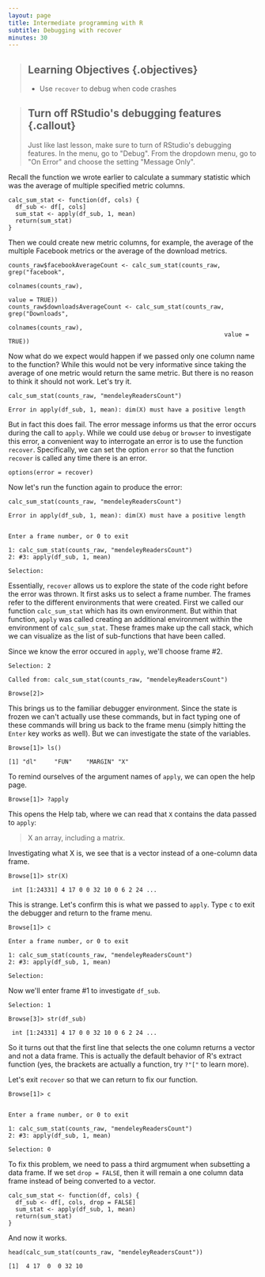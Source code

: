 ```yaml
---
layout: page
title: Intermediate programming with R
subtitle: Debugging with recover
minutes: 30
---
```




> ## Learning Objectives {.objectives}
> *  Use `recover` to debug when code crashes


> ## Turn off RStudio's debugging features {.callout}
>
> Just like last lesson, make sure to turn of RStudio's debugging features.
> In the menu, go to "Debug".
> From the dropdown menu, go to "On Error" and choose the setting "Message Only".




Recall the function we wrote earlier to calculate a summary statistic which was the average of multiple specified metric columns.


~~~{.r}
calc_sum_stat <- function(df, cols) {
  df_sub <- df[, cols]
  sum_stat <- apply(df_sub, 1, mean)
  return(sum_stat)
}
~~~

Then we could create new metric columns, for example, the average of the multiple Facebook metrics or the average of the download metrics.


~~~{.r}
counts_raw$facebookAverageCount <- calc_sum_stat(counts_raw, grep("facebook",
                                                                  colnames(counts_raw),
                                                                  value = TRUE))
counts_raw$downloadsAverageCount <- calc_sum_stat(counts_raw, grep("Downloads",
                                                             colnames(counts_raw),
                                                             value = TRUE))
~~~

Now what do we expect would happen if we passed only one column name to the function?
While this would not be very informative since taking the average of one metric would return the same metric.
But there is no reason to think it should not work.
Let's try it.


~~~{.r}
calc_sum_stat(counts_raw, "mendeleyReadersCount")
~~~



~~~{.output}
Error in apply(df_sub, 1, mean): dim(X) must have a positive length

~~~

But in fact this does fail.
The error message informs us that the error occurs during the call to `apply`.
While we could use `debug` or `browser` to investigate this error, a convenient way to interrogate an error is to use the function `recover`.
Specifically, we can set the option `error` so that the function `recover` is called any time there is an error.


~~~{.r}
options(error = recover)
~~~

Now let's run the function again to produce the error:


~~~{.r}
calc_sum_stat(counts_raw, "mendeleyReadersCount")
~~~



~~~{.output}
Error in apply(df_sub, 1, mean): dim(X) must have a positive length

~~~
~~~ {.output}

Enter a frame number, or 0 to exit   

1: calc_sum_stat(counts_raw, "mendeleyReadersCount")
2: #3: apply(df_sub, 1, mean)

~~~
~~~ {.r}
Selection:
~~~

Essentially, `recover` allows us to explore the state of the code right before the error was thrown.
It first asks us to select a frame number.
The frames refer to the different environments that were created.
First we called our function `calc_sum_stat` which has its own environment.
But within that function, `apply` was called creating an additional environment within the environment of `calc_sum_stat`.
These frames make up the call stack, which we can visualize as the list of sub-functions that have been called.

Since we know the error occured in `apply`, we'll choose frame #2.

~~~ {.r}
Selection: 2
~~~
~~~ {.output}
Called from: calc_sum_stat(counts_raw, "mendeleyReadersCount")
~~~
~~~ {.r}
Browse[2]> 
~~~

This brings us to the familiar debugger environment.
Since the state is frozen we can't actually use these commands, but in fact typing one of these commands will bring us back to the frame menu (simply hitting the `Enter` key works as well).
But we can investigate the state of the variables.

~~~ {.r}
Browse[1]> ls()
~~~
~~~ {.output}
[1] "dl"     "FUN"    "MARGIN" "X"  
~~~

To remind ourselves of the argument names of `apply`, we can open the help page.

~~~ {.r}
Browse[1]> ?apply
~~~

This opens the Help tab, where we can read that `X` contains the data passed to `apply`:

> X	an array, including a matrix.

Investigating what X is, we see that is a vector instead of a one-column data frame.

~~~ {.r}
Browse[1]> str(X)
~~~
~~~ {.output}
 int [1:24331] 4 17 0 0 32 10 0 6 2 24 ... 
~~~

This is strange.
Let's confirm this is what we passed to `apply`.
Type `c` to exit the debugger and return to the frame menu.

~~~ {.r}
Browse[1]> c
~~~
~~~ {.output}
Enter a frame number, or 0 to exit   

1: calc_sum_stat(counts_raw, "mendeleyReadersCount")
2: #3: apply(df_sub, 1, mean)
~~~
~~~ {.r}
Selection:
~~~

Now we'll enter frame #1 to investigate `df_sub`.

~~~ {.r}
Selection: 1
~~~
~~~ {.r}
Browse[3]> str(df_sub)
~~~
~~~ {.output}
 int [1:24331] 4 17 0 0 32 10 0 6 2 24 ... 
~~~

So it turns out that the first line that selects the one column returns a vector and not a data frame.
This is actually the default behavior of R's extract function (yes, the brackets are actually a function, try `?"["` to learn more).

Let's exit `recover` so that we can return to fix our function.

~~~ {.r}
Browse[1]> c
~~~
~~~ {.output}

Enter a frame number, or 0 to exit   

1: calc_sum_stat(counts_raw, "mendeleyReadersCount")
2: #3: apply(df_sub, 1, mean)

~~~
~~~ {.r}
Selection: 0
~~~

To fix this problem, we need to pass a third argmument when subsetting a data frame.
If we set `drop = FALSE`, then it will remain a one column data frame instead of being converted to a vector.


~~~{.r}
calc_sum_stat <- function(df, cols) {
  df_sub <- df[, cols, drop = FALSE]
  sum_stat <- apply(df_sub, 1, mean)
  return(sum_stat)
}
~~~

And now it works.


~~~{.r}
head(calc_sum_stat(counts_raw, "mendeleyReadersCount"))
~~~



~~~{.output}
[1]  4 17  0  0 32 10

~~~
